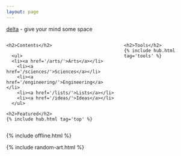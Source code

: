 ```yaml
---
layout: page
---
```



<p><a href="/about">delta</a> - give your mind some space</p>


<div class="columns">

  <div class="column is-4">

    <h2>Contents</h2>

      <ul>
      <li><a href='/arts/'>Arts</a></li>
        <li><a href='/sciences/'>Sciences</a></li>
        <li><a href='/engineering/'>Engineering</a></li>
        <li><a href='/lists/'>Lists</a></li>
        <li><a href='/ideas/'>Ideas</a></li>
      </ul>

    <h2>Featured</h2>
    {% include hub.html tag='top' %}


  </div>

  <div class="column is-4"> 

    <h2>Tools</h2>
    {% include hub.html tag='tools' %}
    
  </div>

</div>



{% include offline.html  %}

{% include random-art.html %}




